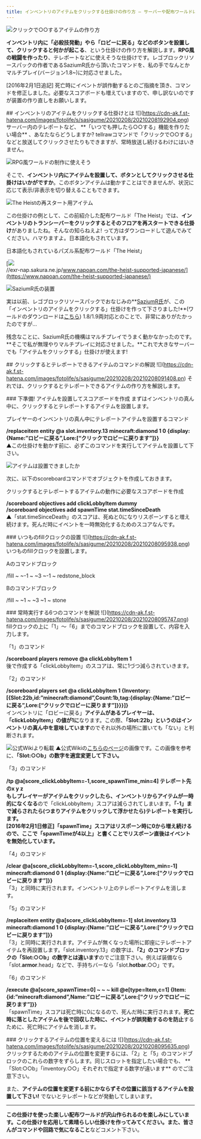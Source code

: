 ```yaml
---
title: インベントリのアイテムをクリックする仕掛けの作り方 – サーバーや配布ワールドに是非
---
```


![クリックで○○するアイテムの作り方](https://cdn-ak.f.st-hatena.com/images/fotolife/s/sasigume/20210208/20210208100419.png)

**インベントリ内に「必殺技発動」やら「ロビーに戻る」などのボタンを設置して、クリックすると何かが起こる**、という仕掛けの作り方を解説します。**RPG風の戦闘を作ったり**、テレポートなどに使えそうな仕掛けです。レゴブロックリソースパックの作者であるSaziumR氏から頂いたコマンドを、私の手でなんとかマルチプレイ(バージョン1.8~)に対応させました。

\[2016年2月1日追記\] 死亡時にイベントが誤作動するとのご指摘を頂き、コマンドを修正しました。必要なスコアボードも増えていますので、申し訳ないのですが装置の作り直しをお願いします。

\## インベントリのアイテムをクリックする仕掛けとは !\[\](https://cdn-ak.f.st-hatena.com/images/fotolife/s/sasigume/20210208/20210208192904.png) サーバー内のテレポートなど、 \*\*「いつでも押したら○○する」機能を作りたい場合\*\* 、あなたならどうしますか? tellrawコマンドで「クリックで○○する」などと放送してクリックさせたりもできますが、常時放送し続けるわけにはいきません。

![RPG風ワールドの制作に使えそう](https://cdn-ak.f.st-hatena.com/images/fotolife/s/sasigume/20210208/20210208100920.png)

そこで、**インベントリ内にアイテムを設置して、ボタンとしてクリックさせる仕掛けはいかがですか**。このボタンアイテムは動かすことはできませんが、状況に応じて表示/非表示を切り替えることもできます。

![The Heistの再スタート用アイテム](https://cdn-ak.f.st-hatena.com/images/fotolife/s/sasigume/20210208/20210208095739.png)

この仕掛けの例として、この前紹介した配布ワールド「The Heist」では、**インベントリのトランシーバーをクリックするとそのフロアを再スタートできる仕掛け**がありましたね。そんなの知らねえよ! って方はダウンロードして遊んでみてください。ハマりますよ。日本語化もされています。

日本語化もされているパズル系配布ワールド「The Heist」

[![](https://cdn-ak.f.st-hatena.com/images/fotolife/s/sasigume/20210208/20210208121942.png)  
//exr-nap.sakura.ne.jp/www.napoan.com/the-heist-supported-japanese/](https://www.napoan.com/the-heist-supported-japanese/)

![SaziumR氏の装置](https://cdn-ak.f.st-hatena.com/images/fotolife/s/sasigume/20210208/20210208095833.png)

実は以前、レゴブロックリソースパックでおなじみの**[SaziumR氏](https://twitter.com/SaziumR)が、この「インベントリのアイテムをクリックする」仕掛けを作って下さりました!**(ワールドのダウンロードは[こちら](http://www.dropbox.com/s/fnkfzv0hnndrja4/SaziumR%E3%81%AE%E3%82%B3%E3%83%9E%E3%83%B3%E3%83%89%E6%A9%9F%E6%A7%8B2.zip?dl=0)) 1.8/1.9両対応とのことで、非常にありがたかったのですが…

残念なことに、SaziumR氏の機構はマルチプレイでうまく動かなかったのです。**そこで私が無理やりマルチプレイに対応させました。**これで大きなサーバーでも「アイテムをクリックする」仕掛けが使えます!

\## クリックするとテレポートできるアイテムのコマンドの解説 !\[\](https://cdn-ak.f.st-hatena.com/images/fotolife/s/sasigume/20210208/20210208091408.pn) それでは、クリックするとテレポートできるアイテムの作り方を解説します。

\### 下準備! アイテムを設置してスコアボードを作成 まずはインベントリの真ん中に、クリックするとテレポートするアイテムを設置します。

プレイヤーのインベントリの真ん中にテレポートアイテムを設置するコマンド

**/replaceitem entity @a slot.inventory.13 minecraft:diamond 1 0 {display:{Name:”ロビーに戻る”,Lore:\[“クリックでロビーに戻ります”\]}}**  
▲この仕掛けを動かす前に、必ずこのコマンドを実行してアイテムを設置して下さい。

![アイテムは設置できましたか](https://cdn-ak.f.st-hatena.com/images/fotolife/s/sasigume/20210208/20210208123232.png)

次に、以下のscoreboardコマンドでオブジェクトを作成しておきます。

クリックするとテレポートするアイテムの動作に必要なスコアボードを作成

**/scoreboard objectives add clickLobbyItem dummy**  
**/scoreboard objectives add spawnTime stat.timeSinceDeath**  
▲「stat.timeSinceDeath」のスコアは、死ぬと0になりリスポーンすると増え続けます。死んだ時にイベントを一時無効化するためのスコアなんです。

\### いつものfillクロックの設置 !\[\](https://cdn-ak.f.st-hatena.com/images/fotolife/s/sasigume/20210208/20210208095938.png) いつものfillクロックを設置します。

Aのコマンドブロック

/fill ~ ~-1 ~ ~3 ~-1 ~ redstone\_block

Bのコマンドブロック

/fill ~ ~1 ~ ~3 ~1 ~ stone

\### 常時実行する6つのコマンドを解説 !\[\](https://cdn-ak.f.st-hatena.com/images/fotolife/s/sasigume/20210208/20210208095747.png) fillクロックの上に「1」～「6」までのコマンドブロックを設置して、内容を入力します。

「1」のコマンド

**/scoreboard players remove @a clickLobbyItem 1**  
後で作成する「clickLobbyItem」のスコアは、常に1づつ減らされていきます。

「2」のコマンド

**/scoreboard players set @a clickLobbyItem 1 {Inventory:\[{Slot:22b,id:”minecraft:diamond”,Count:1b,tag:{display:{Name:”ロビーに戻る”,Lore:\[“クリックでロビーに戻ります”\]}}}\]}**  
インベントリに「ロビーに戻る」**アイテムがあるプレイヤーは、「clickLobbyItem」の値が1に**なります。この際、**「Slot:22b」というのはインベントリの真ん中を意味しています**のでそれ以外の場所に置いても「ない」と判断されます。

![公式Wikiより転載](https://hydra-media.cursecdn.com/minecraft.gamepedia.com/b/b2/Items_slot_number.png)
▲公式Wikiの[こちらのページ](http://minecraft.gamepedia.com/Player.dat_format#Inventory_slot_numbers)の画像です。この画像を参考に、**「Slot:○○b」の数字を適宜変更して下さい。**

「3」のコマンド

**/tp @a\[score\_clickLobbyItem\=-1,score\_spawnTime\_min=4\] テレポート先のx y z**  
**もしプレイヤーがアイテムをクリックしたら、インベントリからアイテムが一時的になくなる**ので「clickLobbyItem」スコアは減らされてしまいます。**「-1」まで減らされたら(つまりアイテムをクリックして浮かせたら)**テレポートを実行します。  
\[2016年2月1日修正\]「spawnTime」スコアはリスポーン時に0から増え続けるので、ここで**「spawnTimeが4以上」と書くことでリスポーン直後はイベントを無効化しています。**

「4」のコマンド

**/clear @a\[score\_clickLobbyItem\=-1,score\_clickLobbyItem\_min=-1\] minecraft:diamond 0 1 {display:{Name:”ロビーに戻る”,Lore:\[“クリックでロビーに戻ります”\]}}**  
「3」と同時に実行されます。インベントリ上のテレポートアイテムを消します。

「5」のコマンド

**/replaceitem entity @a\[score\_clickLobbyItem\=-1\] slot.inventory.13 minecraft:diamond 1 0 {display:{Name:”ロビーに戻る”,Lore:\[“クリックでロビーに戻ります”\]}}**  
「3」と同時に実行されます。アイテムが無くなった場所に即座にテレポートアイテムを再設置します。「slot.inventory.13」の数字は、**「2」のコマンドブロックの「Slot:○○b」の数字とは違います**のでご注意下さい。例えば装備なら「slot.**armor**.head」などで、手持ちバーなら「slot.**hotbar**.○○」です。

「6」のコマンド

**/execute @a\[score\_spawnTime=0\] ~ ~ ~ kill @e\[type=Item,c=1\] {Item:{id:”minecraft:diamond”,Name:”ロビーに戻る”,Lore:\[“クリックでロビーに戻ります”\]}}**  
「spawnTime」スコアは死亡時に0になるので、死んだ時に実行されます。**死亡時に落としたアイテムを後で回収した時に、イベントが誤発動するのを防止**するために、死亡時にアイテムを消します。

\### クリックするアイテムの位置を変えるには !\[\](https://cdn-ak.f.st-hatena.com/images/fotolife/s/sasigume/20210208/20210208095635.png) クリックするためのアイテムの位置を変更するには、「2」と「5」のコマンドブロックのこれらの数字をずらします。同じスロットを指定したい場合でも、 \*\*「Slot:○○b」「inventory.○○」それぞれで指定する数字が違います\*\* のでご注意下さい。

また、**アイテムの位置を変更する前にかならずその位置に該当するアイテムを設置して下さい!** でないとテレポートなどが発動してしまいます。

---

**この仕掛けを使った楽しい配布ワールドが沢山作られるのを楽しみにしています。**この仕掛けを応用して素晴らしい仕掛けを作ってみてください。また、皆さんが**コマンドや回路で気になること**などコメント下さい。
